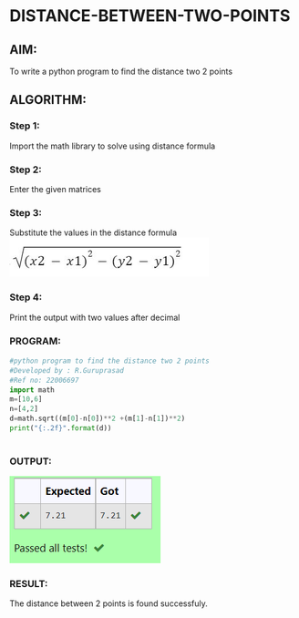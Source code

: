 # DISTANCE-BETWEEN-TWO-POINTS

## AIM:
To write a python program to find the distance two 2 points
## ALGORITHM:
### Step 1: 
Import the math library to solve using distance formula
### Step 2: 
Enter the given matrices
### Step 3: 
Substitute the values in the distance formula  ![formula](/formula2.png)
### Step 4: 
Print the output with two values after decimal 
### PROGRAM:
``` python
#python program to find the distance two 2 points
#Developed by : R.Guruprasad
#Ref no: 22006697
import math
m=[10,6]
n=[4,2]
d=math.sqrt((m[0]-n[0])**2 +(m[1]-n[1])**2)
print("{:.2f}".format(d))
  

```
### OUTPUT:
![label](./Dist2pts.png)

### RESULT:
The distance between 2 points is found successfuly.
